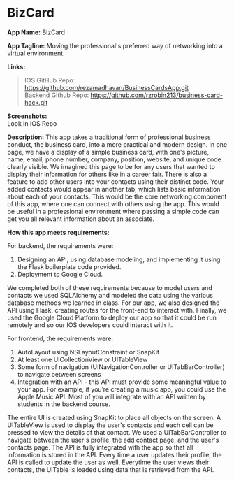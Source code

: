 # BizCard

**App Name:** BizCard 

**App Tagline:** Moving the professional's preferred way of networking into a virtual environment.

**Links:**  
> IOS GitHub Repo: https://github.com/rezamadhavan/BusinessCardsApp.git  
> Backend Github Repo: https://github.com/rzrobin213/business-card-hack.git  

**Screenshots:**   
Look in IOS Repo

**Description:** This app takes a traditional form of professional business conduct, the business card, into a more practical and modern design. In one page, we have a display of a simple business card, with one's picture, name, email, phone number, company, position, website, and unique code clearly visible. We imagined this page to be for any users that wanted to display their information for others like in a career fair. There is also a feature to add other users into your contacts using their distinct code. Your added contacts would appear in another tab, which lists basic information about each of your contacts. This would be the core networking component of this app, where one can connect with others using the app. This would be useful in a professional environment where passing a simple code can get you all relevant information about an associate.   

**How this app meets requirements:**  

For backend, the requirements were:
1) Designing an API, using database modeling, and implementing it using the Flask boilerplate code provided.  
2) Deployment to Google Cloud.  

We completed both of these requirements because to model users and contacts we used SQLAlchemy and modeled the data using the various database methods we learned in class. For our app, we also designed the API using Flask, creating routes for the front-end to interact with. Finally, we used the Google Cloud Platform to deploy our app so that it could be run remotely and so our IOS developers could interact with it.  

For frontend, the requirements were:
1) AutoLayout using NSLayoutConstraint or SnapKit
2) At least one UICollectionView or UITableView
3) Some form of navigation (UINavigationController or UITabBarController) to navigate between screens
4) Integration with an API - this API must provide some meaningful value to your app. For example, if you’re creating a music app, you could use the Apple Music API. Most of you will integrate with an API written by students in the backend course.

The entire UI is created using SnapKit to place all objects on the screen. A UITableView is used to display the user's contacts and each cell can be pressed to view the details of that contact. We used a UITabBarController to navigate between the user's profile, the add contact page, and the user's contacts page. The API is fully integrated with the app so that all information is stored in the API. Every time a user updates their profile, the API is called to update the user as well. Everytime the user views their contacts, the UITable is loaded using data that is retrieved from the API.
